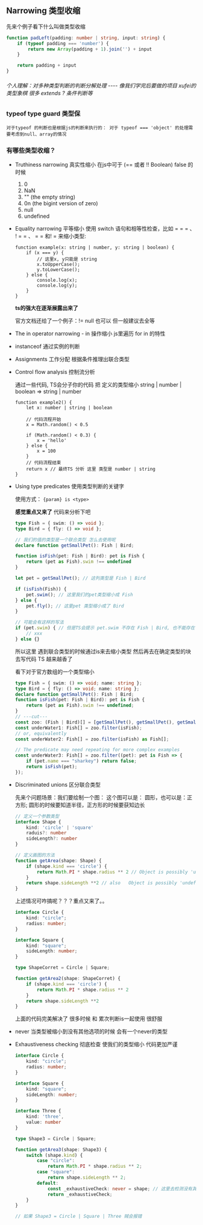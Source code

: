 ## Narrowing  类型收缩

先来个例子看下什么叫做类型收缩
```typescript
function padLeft(padding: number | string, input: string) {
	if (typeof padding === 'number') {
		return new Array(padding + 1).join('') + input
	}

	return padding + input
}
```
###### 个人理解：对多种类型判断的判断分解处理 ---- 像我们学完后要做的项目 xufei的类型象棋 很多 extends ? 条件判断等

### typeof type guard 类型保
	对于typeof 的判断也是根据js的判断来执行的： 对于 typeof === 'object' 的处理需要考虑到null、array的情况

### 有哪些类型收缩？
- Truthiness narrowing 真实性缩小
	在js中可于 (== 或者 !! Boolean) false 的时候
	1. 0
	2. NaN
	3. "" (the empty string)
	4. 0n (the bigint version of zero)
	5. null
	6. undefined

- Equality narrowing 平等缩小
	使用 switch 语句和相等性检查，比如 = = = 、 ! = = 、 = = 和! = 来缩小类型:
	```tyepscript
	function example(x: string | number, y: string | boolean) {
		if (x === y) {
			// 这里x, y只能是 string
			x.toUpperCase();
			y.toLowerCase();
		} else {
			console.log(x);
			console.log(y);
		}
	}
	```
	**ts的强大在逐渐展露出来了**

	官方文档还给了一个例子：!= null 也可以 但一般建议去全等


- The in operator narrowing - in 操作缩小
	js里遍历 for in 的特性

- instanceof 通过实例的判断

- Assignments 工作分配
	根据条件推理出联合类型

- Control flow analysis 控制流分析

	通过一些代码, TS会分子你的代码 把 定义的类型缩小 string | number | boolean => string | number
	```typscript
	function example2() {
		let x: number | string | boolean

		// 代码流程开始
		x = Math.random() < 0.5

		if (Math.random() < 0.3) {
			x = 'hello'
		} else {
			x = 100
		}
		// 代码流程结束
		return x // 最终TS 分析 这里 类型是 number | string
	}
	```

- Using type predicates 使用类型判断的关键字

	使用方式： `{param} is <type>`

	**感觉重点又来了**
	代码来分析下吧
	```typescript
	type Fish = { swim: () => void };
	type Bird = { fly: () => void };

	// 我们的值的类型是一个联合类型 怎么去使用呢
	declare function getSmallPet(): Fish | Bird;

	function isFish(pet: Fish | Bird): pet is Fish {
		return (pet as Fish).swim !== undefined
	}

	let pet = getSmallPet(); // 这列类型是 Fish | Bird

	if (isFish(Fish)) {
		pet.swim(); // 这里我们的pet类型缩小成 Fish
	} else {
		pet.fly(); // 这里pet 类型缩小成了 Bird
	}

	// 可能会有这样的写法
	if (pet.swim) { // 但是TS会提示 pet.swim 不存在 Fish | Bird, 也不能存在 Bird 
		// xxx
	} else {}

	```
	所以这里 遇到联合类型的时候通过is来去缩小类型 然后再去在确定类型的块去写代码 TS 越来越香了

	看下对于官方数组的一个类型缩小
	```typescript
	type Fish = { swim: () => void; name: string };
	type Bird = { fly: () => void; name: string };
	declare function getSmallPet(): Fish | Bird;
	function isFish(pet: Fish | Bird): pet is Fish {
		return (pet as Fish).swim !== undefined;
	}
	// ---cut---
	const zoo: (Fish | Bird)[] = [getSmallPet(), getSmallPet(), getSmallPet()];
	const underWater1: Fish[] = zoo.filter(isFish);
	// or, equivalently
	const underWater2: Fish[] = zoo.filter(isFish) as Fish[];

	// The predicate may need repeating for more complex examples
	const underWater3: Fish[] = zoo.filter((pet): pet is Fish => {
		if (pet.name === "sharkey") return false;
		return isFish(pet);
	});
	```

- Discriminated unions 区分联合类型

	先来个问题场景：我们要绘制一个图： 这个图可以是： 圆形，也可以是：正方形;
	圆形的时候要知道半径，正方形的时候要获知边长
	```typescript
	// 定义一个参数类型
	interface Shape {
		kind: 'circle' | 'square'
		raduis?: number
		sideLength?: number
	}

	// 定义画图的方法
	function getArea(shape: Shape) {
		if (shape.kind === 'circle') {
			return Math.PI * shape.radius ** 2 // Object is possibly 'undefined'
		}
		return shape.sideLength **2 // also   Object is possibly 'undefined'
	}
	```
	上述情况可咋搞呢？？？重点又来了。。
	```typescript
	interface Circle {
		kind: "circle";
		radius: number;
	}

	interface Square {
		kind: "square";
		sideLength: number;
	}

	type ShapeCorret = Circle | Square;

	function getArea2(shape: ShapeCorret) {
		if (shape.kind === 'circle') {
			return Math.PI * shape.radius ** 2
		}
		return shape.sideLength **2
	}
	```
	上面的代码完美解决了 很多时候 和 累次判断is一起使用 很舒服

- never
	当类型被缩小到没有其他选项的时候 会有一个never的类型

- Exhaustiveness checking 彻底检查
	使我们的类型缩小 代码更加严谨
	```typescript
	interface Circle {
		kind: "circle";
		radius: number;
	}

	interface Square {
		kind: "square";
		sideLength: number;
	}

	interface Three {
		kind: 'three',
		value: number
	}

	type Shape3 = Circle | Square;

	function getArea3(shape: Shape3) {
		switch (shape.kind) {
			case "circle":
				return Math.PI * shape.radius ** 2;
			case "square":
				return shape.sideLength ** 2;
			default:
				const _exhaustiveCheck: never = shape; // 这里去检测没有其他的kind
				return _exhaustiveCheck;
		}
	}

	// 如果 Shape3 = Circle | Square | Three 贼会报错
	```





